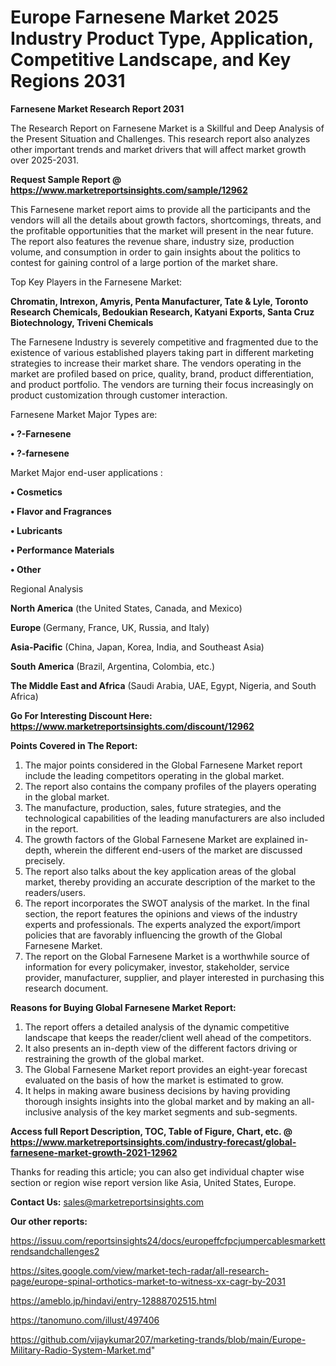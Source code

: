 # Europe Farnesene Market 2025 Industry Product Type, Application, Competitive Landscape, and Key Regions 2031

<strong>Farnesene Market Research Report 2031</strong>

The Research Report on Farnesene Market is a Skillful and Deep Analysis of the Present Situation and Challenges. This research report also analyzes other important trends and market drivers that will affect market growth over 2025-2031.

<strong>Request Sample Report @ <a href=https://www.marketreportsinsights.com/sample/12962>https://www.marketreportsinsights.com/sample/12962</a></strong>

This Farnesene market report aims to provide all the participants and the vendors will all the details about growth factors, shortcomings, threats, and the profitable opportunities that the market will present in the near future. The report also features the revenue share, industry size, production volume, and consumption in order to gain insights about the politics to contest for gaining control of a large portion of the market share.

Top Key Players in the Farnesene Market:

<strong>Chromatin, Intrexon, Amyris, Penta Manufacturer, Tate & Lyle, Toronto Research Chemicals, Bedoukian Research, Katyani Exports, Santa Cruz Biotechnology, Triveni Chemicals</strong>

The Farnesene Industry is severely competitive and fragmented due to the existence of various established players taking part in different marketing strategies to increase their market share. The vendors operating in the market are profiled based on price, quality, brand, product differentiation, and product portfolio. The vendors are turning their focus increasingly on product customization through customer interaction.

Farnesene Market Major Types are:

<strong>• ?-Farnesene

• ?-farnesene</strong>

Market Major end-user applications :

<strong>• Cosmetics

• Flavor and Fragrances

• Lubricants

• Performance Materials

• Other</strong>

Regional Analysis

</u><strong><b>North America</b></strong> (the United States, Canada, and Mexico)

<strong><b>Europe </b></strong>(Germany, France, UK, Russia, and Italy)

<strong><b>Asia-Pacific</b></strong> (China, Japan, Korea, India, and Southeast Asia)

<strong><b>South America</b></strong> (Brazil, Argentina, Colombia, etc.)

<strong><b>The Middle East and Africa</b></strong> (Saudi Arabia, UAE, Egypt, Nigeria, and South Africa)

<strong>Go For Interesting Discount Here: <a href=https://www.marketreportsinsights.com/discount/12962>https://www.marketreportsinsights.com/discount/12962</a></strong>

<strong>Points Covered in The Report:</strong>
<ol>
  <li>The major points considered in the Global Farnesene Market report include the leading competitors operating in the global market.</li>
  <li>The report also contains the company profiles of the players operating in the global market.</li>
  <li>The manufacture, production, sales, future strategies, and the technological capabilities of the leading manufacturers are also included in the report.</li>
  <li>The growth factors of the Global Farnesene Market are explained in-depth, wherein the different end-users of the market are discussed precisely.</li>
  <li>The report also talks about the key application areas of the global market, thereby providing an accurate description of the market to the readers/users.</li>
  <li>The report incorporates the SWOT analysis of the market. In the final section, the report features the opinions and views of the industry experts and professionals. The experts analyzed the export/import policies that are favorably influencing the growth of the Global Farnesene Market.</li>
  <li>The report on the Global Farnesene Market is a worthwhile source of information for every policymaker, investor, stakeholder, service provider, manufacturer, supplier, and player interested in purchasing this research document.</li>
</ol>
<strong>Reasons for Buying Global Farnesene Market Report:</strong>

<ol>
  <li>The report offers a detailed analysis of the dynamic competitive landscape that keeps the reader/client well ahead of the competitors.</li>
  <li>It also presents an in-depth view of the different factors driving or restraining the growth of the global market.</li>
  <li>The Global Farnesene Market report provides an eight-year forecast evaluated on the basis of how the market is estimated to grow.</li>
  <li>It helps in making aware business decisions by having providing thorough insights insights into the global market and by making an all-inclusive analysis of the key market segments and sub-segments.</li>
</ol>
<strong>Access full Report Description, TOC, Table of Figure, Chart, etc. @ <a href=https://www.marketreportsinsights.com/industry-forecast/global-farnesene-market-growth-2021-12962>https://www.marketreportsinsights.com/industry-forecast/global-farnesene-market-growth-2021-12962</a></strong>


Thanks for reading this article; you can also get individual chapter wise section or region wise report version like Asia, United States, Europe.

<strong>Contact Us:</strong>
sales@marketreportsinsights.com

<strong>Our other reports:</strong>

<a href=https://issuu.com/reportsinsights24/docs/europeffcfpcjumpercablesmarkettrendsandchallenges2>https://issuu.com/reportsinsights24/docs/europeffcfpcjumpercablesmarkettrendsandchallenges2</a>

<a href=https://sites.google.com/view/market-tech-radar/all-research-page/europe-spinal-orthotics-market-to-witness-xx-cagr-by-2031>https://sites.google.com/view/market-tech-radar/all-research-page/europe-spinal-orthotics-market-to-witness-xx-cagr-by-2031</a>

<a href=https://ameblo.jp/hindavi/entry-12888702515.html>https://ameblo.jp/hindavi/entry-12888702515.html</a>

<a href=https://tanomuno.com/illust/497406>https://tanomuno.com/illust/497406</a>

<a href=https://github.com/vijaykumar207/marketing-trands/blob/main/Europe-Military-Radio-System-Market.md>https://github.com/vijaykumar207/marketing-trands/blob/main/Europe-Military-Radio-System-Market.md</a>"
